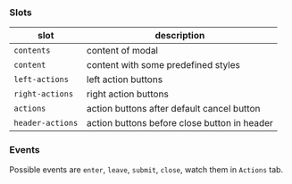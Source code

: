 ### Slots
|       slot        |         description                          |
|------------------ | ---------------------------------------------|
| `contents`        | content of modal                             |
| `content`         | content with some predefined styles          |
| `left-actions`    | left action buttons                          |
| `right-actions`   | right action buttons                         |
| `actions`         | action buttons after default cancel button   |
| `header-actions`  | action buttons before close button in header |


### Events

Possible events are `enter`, `leave`, `submit`, `close`, watch them in `Actions` tab.  